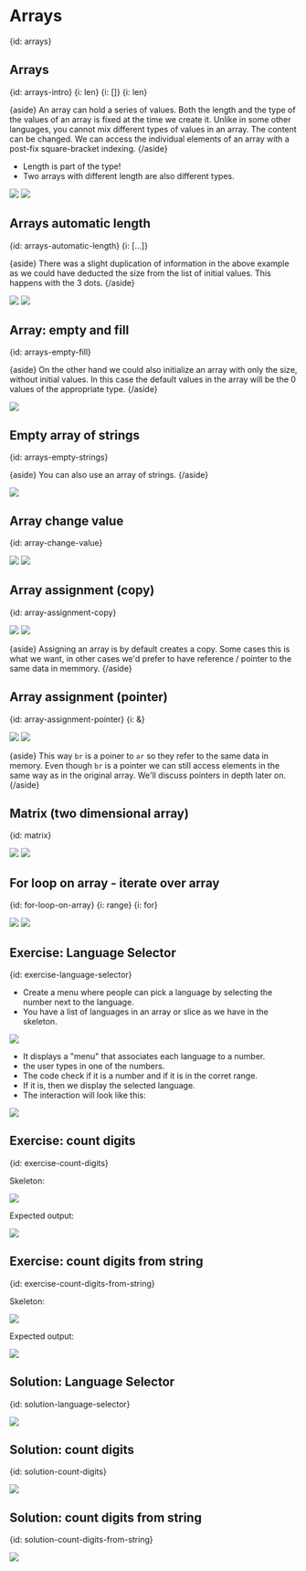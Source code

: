 # Arrays
{id: arrays}

## Arrays
{id: arrays-intro}
{i: len}
{i: []}
{i: len}

{aside}
An array can hold a series of values. Both the length and the type of the values of an array is fixed at the time we create it.
Unlike in some other languages, you cannot mix different types of values in an array.
The content can be changed.
We can access the individual elements of an array with a post-fix square-bracket indexing.
{/aside}

* Length is part of the type!
* Two arrays with different length are also different types.

![](examples/array/array.go)
![](examples/array/array.out)


## Arrays automatic length
{id: arrays-automatic-length}
{i: [...]}

{aside}
There was a slight duplication of information in the above example as we could have deducted the size from the list of initial values. This happens with the 3 dots.
{/aside}

![](examples/array-auto-length/array_auto_length.go)
![](examples/array-auto-length/array_auto_length.out)


## Array: empty and fill
{id: arrays-empty-fill}

{aside}
On the other hand we could also initialize an array with only the size, without initial values. In this case the default values in the array will be the 0 values of the appropriate type.
{/aside}

![](examples/array-fill/array_fill.go)


## Empty array of strings
{id: arrays-empty-strings}

{aside}
You can also use an array of strings.
{/aside}

![](examples/array-empty-strings/array_empty_strings.go)


## Array change value
{id: array-change-value}

![](examples/array-change-value/array_change_value.go)
![](examples/array-change-value/array_change_value.out)


## Array assignment (copy)
{id: array-assignment-copy}


![](examples/array-assignment/array_assignment.go)
![](examples/array-assignment/array_assignment.out)

{aside}
Assigning an array is by default creates a copy.
Some cases this is what we want, in other cases we'd prefer to have reference / pointer to the same data in memmory.
{/aside}


## Array assignment (pointer)
{id: array-assignment-pointer}
{i: &}

![](examples/array-assignment-pointer/array_assignment_pointer.go)
![](examples/array-assignment-pointer/array_assignment_pointer.out)

{aside}
This way `br` is a poiner to `ar` so they refer to the same data in memory. Even though `br` is a pointer we can still access elements in the same way as in the original array.
We'll discuss pointers in depth later on.
{/aside}

## Matrix (two dimensional array)
{id: matrix}

![](examples/array-matrix/array_matrix.go)
![](examples/array-matrix/array_matrix.out)

## For loop on array - iterate over array
{id: for-loop-on-array}
{i: range}
{i: for}

![](examples/loop-on-array/loop_on_array.go)
![](examples/loop-on-array/loop_on_array.out)


## Exercise: Language Selector
{id: exercise-language-selector}

* Create a menu where people can pick a language by selecting the number next to the language.
* You have a list of languages in an array or slice as we have in the skeleton.

![](examples/language-selector-skeleton/language_selector_skeleton.go)

* It displays a "menu" that associates each language to a number.
* the user types in one of the numbers.
* The code check if it is a number and if it is in the corret range.
* If it is, then we display the selected language.
* The interaction will look like this:

![](examples/language-selector/language_selector.out)


## Exercise: count digits
{id: exercise-count-digits}

Skeleton:

![](examples/count-digits-exercise/count_digits_exercise.go)

Expected output:

![](examples/count-digits/count_digits.out)


## Exercise: count digits from string
{id: exercise-count-digits-from-string}

Skeleton:

![](examples/count-digits-from-string-skeleton/count_digits_from_string_skeleton.go)

Expected output:

![](examples/count-digits-from-string/count_digits_from_string.out)


## Solution: Language Selector
{id: solution-language-selector}

![](examples/language-selector/language_selector.go)

## Solution: count digits
{id: solution-count-digits}

![](examples/count-digits/count_digits.go)

## Solution: count digits from string
{id: solution-count-digits-from-string}

![](examples/count-digits-from-string/count_digits_from_string.go)

